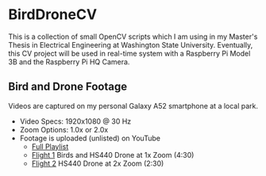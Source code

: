 # BirdDroneCV
This is a collection of small OpenCV scripts which I am using in my Master's Thesis in Electrical Engineering at Washington State University. Eventually, this CV project will be used in real-time system with a Raspberry Pi Model 3B and the Raspberry Pi HQ Camera.

## Bird and Drone Footage
Videos are captured on my personal Galaxy A52 smartphone at a local park.
- Video Specs: 1920x1080 @ 30 Hz
- Zoom Options: 1.0x or 2.0x
- Footage is uploaded (unlisted) on YouTube
	- [Full Playlist](https://youtube.com/playlist?list=PLb1f9nCDJiAsfm8RbqX7e2N9pnxOjurvL)
	- [Flight 1](https://youtu.be/k3W-g_CHPIQ) Birds and HS440 Drone at 1x Zoom (4:30)
	- [Flight 2](https://youtu.be/khtcggX0Q0Q) HS440 Drone at 2x Zoom (2:30)
